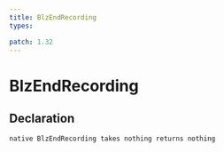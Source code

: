```yaml
---
title: BlzEndRecording
types:

patch: 1.32
---
```


# BlzEndRecording

## Declaration

```jass
native BlzEndRecording takes nothing returns nothing
```
